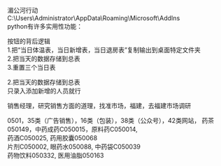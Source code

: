 湄公河行动  
C:\Users\Administrator\AppData\Roaming\Microsoft\AddIns  
python有许多实用性功能：  

按钮的背后逻辑  
1.把“当日体温表，当日新增表，当日退房表”复制输出到桌面特定文件夹  
2.把当天的数据存储到总表  
3.重置三个当日表  

2.把当天的数据存储到总表   
只录入添加新增的人员就行  

销售经理，研究销售方面的道理，找准市场，福建，去福建市场调研  

0501，35类（广告销售），16类（包装），38类（公众号），42类网站， 
药茶050149，中药成药C050015，原料药C050014,  
药酒C050025,    药用胶囊050068  
片剂C050002,  眼药水050088, 中药袋C050039  
药物饮料050332,  医用油脂050163  